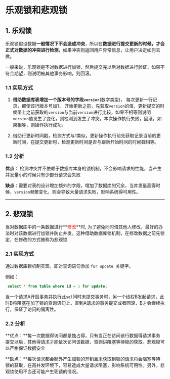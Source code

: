 # 乐观锁和悲观锁

## 1. 乐观锁

乐观锁假设数据**一般情况下不会造成冲突**，所以在**数据进行提交更新的时候，才会正式对数据的冲突进行检测**，如果冲突则返回用户异常信息，让用户决定如何去做。

一般来说，乐观锁是不对数据进行加锁，然后提交完以后对数据进行验证，如果不符合期望，则说明被其他事务影响，则回滚。



### 1.1 实现方式

1. **借助数据库表增加一个版本号的字段`version`**(数字类型)， 每次更新一行记录，都使该行版本号加1， 开始更新之前，先获取`version`的值，更新提交的时候带上之前获取的`version`与当前`version`进行比较，如果不相等则说明`version`值发生了变化，则检测到发生了冲突，本次操作执行失败，回滚，如果相等，则操作执行成功。



2. 借助行更新时间戳，检测方式与1类似，更新操作执行前先获取记录当前的更新时间，在提交更新时，检测更新时间是否与跟新开始时间的时间戳相等。



### 1.2 分析

**优点**： 检测冲突并不依赖于数据库本身的锁机制，不会影响请求的性能，当产生并发量小的时候只有少部分请求会失败

**缺点**：需要对表的设计增加额外的字段，增加了数据库的冗余，当并发量高得时候，`version`频繁变化，则会导致大量请求失败，影响系统得可用性。



-----------------------------------------------



## 2. 悲观锁

当对数据库中的一条数据进行**<font color='red'>修改</font>**时, 为了避免同时倍其他人修改，最好的办法时对该数据进行加锁并防止并发。这种借助数据库锁机制，在修改数据之前先锁定，在修改的方式被称为悲观锁





### 2.1 实现方式

通过数据库锁机制实现，即对查询语句添加 `for update `关键字。

例如：

```sql
 select * from table where id = 1 for update;
```



当一个请求A开启事务并执行此`sql`同时未提交事务时，另一个线程B发起请求，此时B将阻塞在加了锁的查询语句上，直到A请求的事务提交或者回滚，B才会继续执行，保证了访问的隔离性。



### 2.2 分析

**优点：**每一次数据得访问都是独占得，只有当正在访问该行数据得请求事务提交以后，其他得请求才能依次访问该数据，否则讲阻塞等待锁的获取。悲观锁可以严格保证数据安全



**缺点：**每次请求都会额外产生加锁的开销且未获取到锁的请求将会阻塞等待锁的获取，在高并发环境下，容易造成大量请求阻塞，影响系统可用性。另外，悲观锁使用不当还可能产生死锁的情况。


